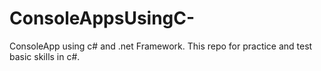 # ConsoleAppsUsingC-
ConsoleApp using c# and .net Framework. 
This repo  for practice and test basic skills in c#.
